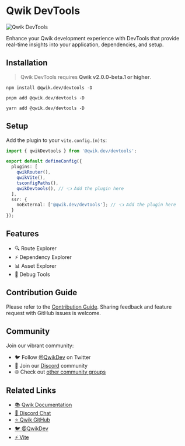 # Qwik DevTools

![Qwik DevTools](https://raw.github.com/QwikDev/devtools/main/assets/screenshot.png)

Enhance your Qwik development experience with DevTools that provide real-time insights into your application, dependencies, and setup.

## Installation

> Qwik DevTools requires **Qwik v2.0.0-beta.1 or higher**.

```shell copy
npm install @qwik.dev/devtools -D
```

```shell copy
pnpm add @qwik.dev/devtools -D
```

```shell copy
yarn add @qwik.dev/devtools -D
```

## Setup

Add the plugin to your `vite.config.(m)ts`:

```ts copy
import { qwikDevtools } from '@qwik.dev/devtools';

export default defineConfig({
  plugins: [
    qwikRouter(),
    qwikVite(),
    tsconfigPaths(),
    qwikDevtools(), // 👈 Add the plugin here
  ],
  ssr: {
    noExternal: ['@qwik.dev/devtools']; // 👈 Add the plugin here
  }
});
```

## Features

- 🔍 Route Explorer
- ⚡️ Dependency Explorer
- 📊 Asset Explorer
- 🐞 Debug Tools

## Contribution Guide

Please refer to the [Contribution Guide](./CONTRIBUTING.md). Sharing feedback and feature request with GitHub issues is welcome.

## Community

Join our vibrant community:

- 🐦 Follow [@QwikDev](https://twitter.com/QwikDev) on Twitter
- 💬 Join our [Discord](https://qwik.dev/chat) community
- 🌐 Check out [other community groups](https://qwik.dev/ecosystem/#community)

## Related Links

- [📚 Qwik Documentation](https://qwik.dev/)
- [💬 Discord Chat](https://qwik.dev/chat)
- [⭐️ Qwik GitHub](https://github.com/QwikDev/qwik)
- [🐦 @QwikDev](https://twitter.com/QwikDev)
- [⚡️ Vite](https://vitejs.dev/)
